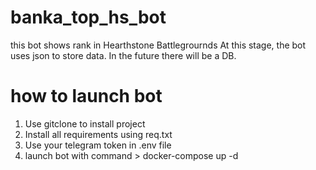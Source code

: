 # banka_top_hs_bot
this bot shows rank in Hearthstone Battlegrournds
At this stage, the bot uses json to store data. In the future there will be a DB.
# how to launch bot
1. Use gitclone to install project
2. Install all requirements using req.txt
3. Use your telegram token in .env file
4. launch bot with command > docker-compose up -d

